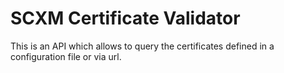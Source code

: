 # SCXM Certificate Validator
This is an API which allows to query the certificates defined in a configuration file or via url. 
